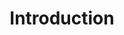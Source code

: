 ---
title: Introduction
name: Introduction
position_number: 1
parameters:
  - name:
    content:
content_markdown: |-
  This documentation provides a guide for integrating and working with the Planman REST API. After successful integration, you can utilize Planman's on-demand delivery management system along with all its unique features.
  
  Planman API provides you with the ability to request a delivery for your order and have that order delivered by one of our affiliated operators.
  
  All endpoints of the API use standard HTTP response codes and return JSON-encoded responses.

  You'll succeed if this happens.
  {: .success }

  Here's some useful information.
  {: .info }

  Something bad will happen if you do this.
  {: .error }
left_code_blocks:
  - code_block:
    title:
    language:
right_code_blocks:
  - code_block:
    title:
    language:
---